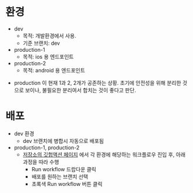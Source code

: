 # 환경

-   dev
    -   목적: 개발환경에서 사용.
    -   기준 브랜치: dev
-   production-1
    -   목적: ios 용 엔드포인트
-   production-2
    -   목적: android 용 엔드포인트

*   production 이 현재 1과 2, 2개가 공존하는 상황. 초기에 안전성을 위해 분리한 것으로 보이나, 불필요한 분리여서 합치는 것이 좋다고 판단.

# 배포

-   dev 환경
    -   dev 브랜치에 병합시 자동으로 배포됨
-   production-1, production-2
    -   [저장소의 깃헙액션 페이지](https://github.com/Scents-Note/A.fume.Server/actions) 에서 각 환경에 해당하는 워크플로우 진입 후, 아래 과정을 따라 수행
        -   Run workflow 드랍다운 클릭
        -   배포를 원하는 브랜치 선택
        -   초록색 Run workflow 버튼 클릭
